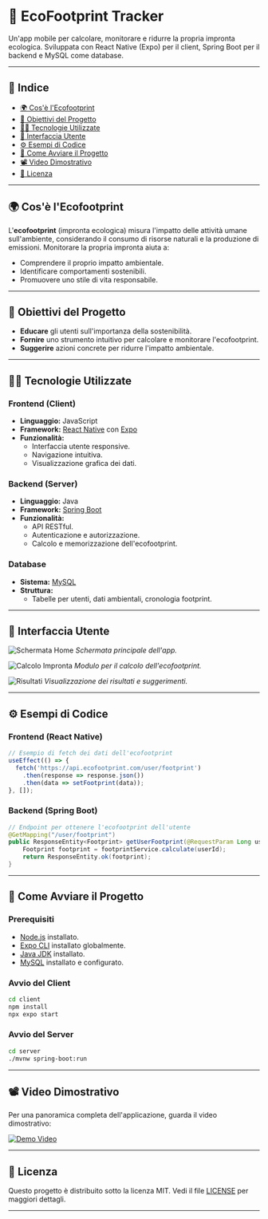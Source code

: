 
# 🌱 EcoFootprint Tracker

Un'app mobile per calcolare, monitorare e ridurre la propria impronta ecologica. Sviluppata con React Native (Expo) per il client, Spring Boot per il backend e MySQL come database.

---

## 📌 Indice

- [🌍 Cos'è l'Ecofootprint](#-cosè-lecofootprint)
- [🎯 Obiettivi del Progetto](#-obiettivi-del-progetto)
- [🧑‍💻 Tecnologie Utilizzate](#-tecnologie-utilizzate)
- [📱 Interfaccia Utente](#-interfaccia-utente)
- [⚙️ Esempi di Codice](#️-esempi-di-codice)
- [🚀 Come Avviare il Progetto](#-come-avviare-il-progetto)
- [📽️ Video Dimostrativo](#️-video-dimostrativo)
- [📄 Licenza](#-licenza)

---

## 🌍 Cos'è l'Ecofootprint

L'**ecofootprint** (impronta ecologica) misura l'impatto delle attività umane sull'ambiente, considerando il consumo di risorse naturali e la produzione di emissioni. Monitorare la propria impronta aiuta a:

- Comprendere il proprio impatto ambientale.
- Identificare comportamenti sostenibili.
- Promuovere uno stile di vita responsabile.

---

## 🎯 Obiettivi del Progetto

- **Educare** gli utenti sull'importanza della sostenibilità.
- **Fornire** uno strumento intuitivo per calcolare e monitorare l'ecofootprint.
- **Suggerire** azioni concrete per ridurre l'impatto ambientale.

---

## 🧑‍💻 Tecnologie Utilizzate

### Frontend (Client)

- **Linguaggio:** JavaScript
- **Framework:** [React Native](https://reactnative.dev/) con [Expo](https://expo.dev/)
- **Funzionalità:**
  - Interfaccia utente responsive.
  - Navigazione intuitiva.
  - Visualizzazione grafica dei dati.

### Backend (Server)

- **Linguaggio:** Java
- **Framework:** [Spring Boot](https://spring.io/projects/spring-boot)
- **Funzionalità:**
  - API RESTful.
  - Autenticazione e autorizzazione.
  - Calcolo e memorizzazione dell'ecofootprint.

### Database

- **Sistema:** [MySQL](https://www.mysql.com/)
- **Struttura:**
  - Tabelle per utenti, dati ambientali, cronologia footprint.

---

## 📱 Interfaccia Utente

![Schermata Home](./assets/screenshot-home.png)
*Schermata principale dell'app.*

![Calcolo Impronta](./assets/screenshot-calcolo.png)
*Modulo per il calcolo dell'ecofootprint.*

![Risultati](./assets/screenshot-risultati.png)
*Visualizzazione dei risultati e suggerimenti.*

---

## ⚙️ Esempi di Codice

### Frontend (React Native)

```javascript
// Esempio di fetch dei dati dell'ecofootprint
useEffect(() => {
  fetch('https://api.ecofootprint.com/user/footprint')
    .then(response => response.json())
    .then(data => setFootprint(data));
}, []);
```

### Backend (Spring Boot)

```java
// Endpoint per ottenere l'ecofootprint dell'utente
@GetMapping("/user/footprint")
public ResponseEntity<Footprint> getUserFootprint(@RequestParam Long userId) {
    Footprint footprint = footprintService.calculate(userId);
    return ResponseEntity.ok(footprint);
}
```

---

## 🚀 Come Avviare il Progetto

### Prerequisiti

- [Node.js](https://nodejs.org/) installato.
- [Expo CLI](https://docs.expo.dev/get-started/installation/) installato globalmente.
- [Java JDK](https://www.oracle.com/java/technologies/javase-downloads.html) installato.
- [MySQL](https://www.mysql.com/) installato e configurato.

### Avvio del Client

```bash
cd client
npm install
npx expo start
```

### Avvio del Server

```bash
cd server
./mvnw spring-boot:run
```

---

## 📽️ Video Dimostrativo

Per una panoramica completa dell'applicazione, guarda il video dimostrativo:

[![Demo Video](./assets/demo-thumbnail.png)](https://www.youtube.com/watch?v=tuo_video_id)

---

## 📄 Licenza

Questo progetto è distribuito sotto la licenza MIT. Vedi il file [LICENSE](./LICENSE) per maggiori dettagli.

---
